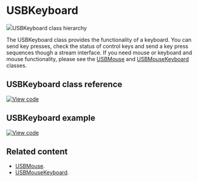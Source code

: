 # USBKeyboard

<span class="images">![](https://os.mbed.com/docs/mbed-os/development/mbed-os-api-doxy/class_u_s_b_keyboard.png)<span>USBKeyboard class hierarchy</span></span>

The USBKeyboard class provides the functionality of a keyboard. You can send key presses, check the status of control keys and send a key press sequences though a stream interface. If you need mouse or keyboard and mouse functionality, please see the [USBMouse](../apis/usbmouse.html) and [USBMouseKeyboard](../apis/usbmousekeyboard.html) classes.

## USBKeyboard class reference

[![View code](https://www.mbed.com/embed/?type=library)](https://os.mbed.com/docs/mbed-os/development/mbed-os-api-doxy/class_u_s_b_keyboard.html)

## USBKeyboard example

[![View code](https://www.mbed.com/embed/?url=https://github.com/ARMmbed/mbed-os-snippet-USBKeyboard/tree/v6.8)](https://github.com/ARMmbed/mbed-os-snippet-USBKeyboard/blob/v6.8/main.cpp)

## Related content

- [USBMouse](../apis/usbmouse.html).
- [USBMouseKeyboard](../apis/usbmousekeyboard.html).
